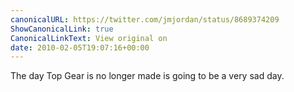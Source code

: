 ```yaml
---
canonicalURL: https://twitter.com/jmjordan/status/8689374209
ShowCanonicalLink: true
CanonicalLinkText: View original on
date: 2010-02-05T19:07:16+00:00
---
```

The day Top Gear is no longer made is going to be a very sad day.